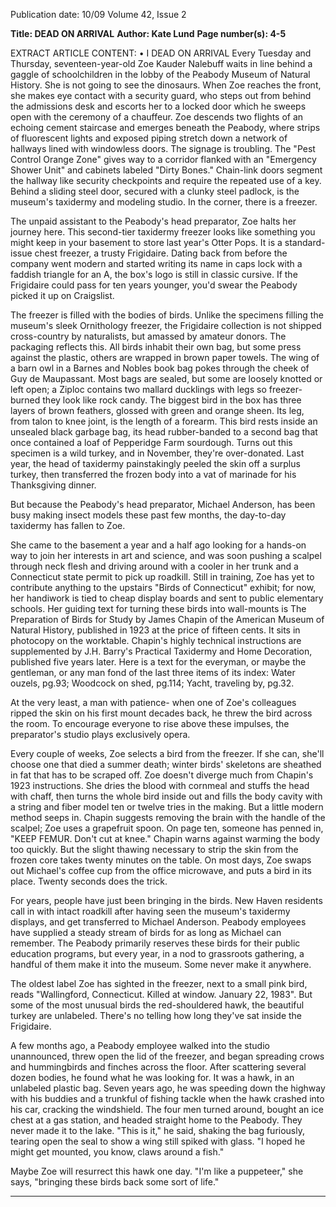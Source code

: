 Publication date: 10/09
Volume 42, Issue 2

**Title: DEAD ON ARRIVAL**
**Author: Kate Lund**
**Page number(s): 4-5**

EXTRACT ARTICLE CONTENT:
• 
I 
DEAD ON ARRIVAL 
Every Tuesday and Thursday, seventeen-year-old Zoe Kauder Nalebuff waits 
in line behind a gaggle of schoolchildren 
in the lobby of the Peabody Museum of 
Natural History. She is not going to see 
the dinosaurs. When Zoe reaches the 
front, she makes eye contact with a security guard, who steps out from behind 
the admissions desk and escorts her to a 
locked door which he sweeps open with 
the ceremony of a chauffeur. Zoe descends 
two flights of an echoing cement staircase 
and emerges beneath the Peabody, where 
strips of fluorescent lights and exposed 
piping stretch down a network of hallways 
lined with windowless doors. The signage 
is troubling. The "Pest Control Orange 
Zone" gives way to a corridor flanked with 
an "Emergency Shower Unit" and cabinets labeled "Dirty Bones." Chain-link 
doors segment the hallway like security 
checkpoints and require the repeated use 
of a key. Behind a sliding steel door, secured with a clunky steel padlock, is the 
museum's taxidermy and modeling studio. 
In the corner, there is a freezer. 

The unpaid assistant to the Peabody's 
head preparator, Zoe halts her journey 
here. This second-tier taxidermy freezer 
looks like something you might keep in 
your basement to store last year's Otter 
Pops. It is a standard-issue chest freezer, a 
trusty Frigidaire. Dating back from before 
the company went modern and started 
writing its name in caps lock with a faddish triangle for an A, the box's logo is still 
in classic cursive. If the Frigidaire could 
pass for ten years younger, you'd swear the 
Peabody picked it up on Craigslist. 

The freezer is filled with the bodies of 
birds. Unlike the specimens filling the 
museum's sleek Ornithology freezer, the 
Frigidaire collection is not shipped cross-country by naturalists, but amassed by 
amateur donors. The packaging reflects 
this. All birds inhabit their own bag, but 
some press against the plastic, others are 
wrapped in brown paper towels. The wing 
of a barn owl in a Barnes and Nobles book 
bag pokes through the cheek of Guy de 
Maupassant. Most bags are sealed, but 
some are loosely knotted or left open; a 
Ziploc contains two mallard ducklings 
with legs so freezer-burned they look like 
rock candy. The biggest bird in the box has 
three layers of brown feathers, glossed with 
green and orange sheen. Its leg, from talon 
to knee joint, is the length of a forearm. 
This bird rests inside an unsealed black 
garbage bag, its head rubber-banded to a 
second bag that once contained a loaf of 
Pepperidge Farm sourdough. Turns out 
this specimen is a wild turkey, and in November, they're over-donated. Last year, 
the head of taxidermy painstakingly peeled 
the skin off a surplus turkey, then transferred the frozen body into a vat of marinade for his Thanksgiving dinner. 

But because the Peabody's head preparator, Michael Anderson, has been 
busy making insect models these past few 
months, the day-to-day taxidermy has 
fallen to Zoe. 

She came to the basement a year and 
a half ago looking for a hands-on way to 
join her interests in art and science, and 
was soon pushing a scalpel through neck 
flesh and driving around with a cooler in 
her trunk and a Connecticut state permit 
to pick up roadkill. Still in training, Zoe 
has yet to contribute anything to the upstairs "Birds of Connecticut" exhibit; for 
now, her handiwork is tied to cheap display boards and sent to public elementary 
schools. Her guiding text for turning these 
birds into wall-mounts is The Preparation 
of Birds for Study by James Chapin of the 
American Museum of Natural History, 
published in 1923 at the price of fifteen 
cents. It sits in photocopy on the worktable. Chapin's highly technical instructions 
are supplemented by J.H. Barry's Practical 
Taxidermy and Home Decoration, published five years later. Here is a text for 
the everyman, or maybe the gentleman, or 
any man fond of the last three items of its 
index: Water ouzels, pg.93; Woodcock on 
shed, pg.114; Yacht, traveling by, pg.32. 

At the very least, a man with patience-
when one of Zoe's colleagues ripped the 
skin on his first mount decades back, he 
threw the bird across the room. To encourage everyone to rise above these impulses, 
the preparator's studio plays exclusively 
opera. 

Every couple of weeks, Zoe selects 
a bird from the freezer. If she can, she'll 
choose one that died a summer death; 
winter birds' skeletons are sheathed in fat 
that has to be scraped off. Zoe doesn't diverge much from Chapin's 1923 instructions. She dries the blood with cornmeal 
and stuffs the head with chaff, then turns 
the whole bird inside out and fills the body 
cavity with a string and fiber model ten 
or twelve tries in the making. But a little 
modern method seeps in. Chapin suggests 
removing the brain with the handle of the 
scalpel; Zoe uses a grapefruit spoon. On 
page ten, someone has penned in, "KEEP 
FEMUR. Don't cut at knee." Chapin 
warns against warming the body too 
quickly. But the slight thawing necessary 
to strip the skin from the frozen core takes 
twenty minutes on the table. On most 
days, Zoe swaps out Michael's coffee cup 
from the office microwave, and puts a bird 
in its place. Twenty seconds does the trick. 

For years, people have just been bringing in the birds. New Haven residents call 
in with intact roadkill after having seen 
the museum's taxidermy displays, and get 
transferred to Michael Anderson. Peabody 
employees have supplied a steady stream of 
birds for as long as Michael can remember. 
The Peabody primarily reserves these birds 
for their public education programs, but 
every year, in a nod to grassroots gathering, a handful of them make it into the 
museum. Some never make it anywhere. 

The oldest label Zoe has sighted in the 
freezer, next to a small pink bird, reads 
"Wallingford, Connecticut. Killed at window. January 22, 1983". But some of the 
most unusual birds the red-shouldered 
hawk, the beautiful turkey are unlabeled. There's no telling how long they've 
sat inside the Frigidaire. 

A few months ago, a Peabody employee walked into the studio unannounced, 
threw open the lid of the freezer, and began spreading crows and hummingbirds 
and finches across the floor. After scattering several dozen bodies, he found what 
he was looking for. It was a hawk, in an 
unlabeled plastic bag. Seven years ago, he 
was speeding down the highway with his 
buddies and a trunkful of fishing tackle 
when the hawk crashed into his car, cracking the windshield. The four men turned 
around, bought an ice chest at a gas station, and headed straight home to the Peabody. They never made it to the lake. "This 
is it," he said, shaking the bag furiously, 
tearing open the seal to show a wing still 
spiked with glass. "I hoped he might get 
mounted, you know, claws around a fish." 

Maybe Zoe will resurrect this hawk 
one day. "I'm like a puppeteer," she says, 
"bringing these birds back some sort of 
life."


---